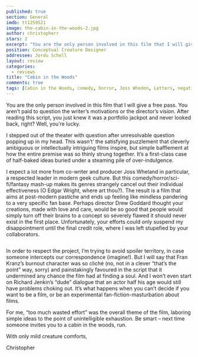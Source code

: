 ```yaml
---
published: true
section: General
imdb: tt1259521
image: the-cabin-in-the-woods-2.jpg
author: christopherr
stars: 2
excerpt: "You are the only person involved in this film that I will give a free pass. You aren&rsquo;t paid to question the writer&rsquo;s motivations or the director&#8217;s vision. After reading this script, you just knew it was a portfolio jackpot and never looked back, right? Well, you&rsquo;re lucky."
position: Conceptual Creature Designer
addressee: Jordu Schell
layout: review
categories:
  - reviews
title: "Cabin in the Woods"
comments: true
tags: [Cabin in the Woods, comedy, horror, Joss Whedon, Letters, negative, Review 2]
---
```

<p>You are the only person involved in this film that I will give a free pass. You aren&rsquo;t paid to question the writer&rsquo;s motivations or the director&#8217;s vision. After reading this script, you just knew it was a portfolio jackpot and never looked back, right? Well, you&rsquo;re lucky.</p>
<p>I stepped out of the theater with question after unresolvable question popping up in my head. This wasn&rsquo;t&rsquo; the satisfying puzzlement that cleverly ambiguous or intellectually intriguing films inspire, but simple bafflement at how the entire premise was so thinly strung together. It&rsquo;s a first-class case of half-baked ideas buried under a steaming pile of over-indulgence.</p>
<p>I expect a lot more from co-writer and producer Joss Wheland in particular, a respected leader in modern geek culture. But this comedy/horror/sci-fi/fantasy mash-up makes its genres strangely cancel out their individual effectiveness (O Edgar Wright, where art thou?). The result is a film that aims at post-modern pastiche and ends up feeling like mindless pandering to a very specific fan base. Perhaps director Drew Goddard thought your creations, made with love and care, would be so good that people would simply turn off their brains to a concept so severely flawed it should never exist in the first place. Unfortunately, your efforts could only suspend my disappointment until the final credit role, where I was left stupefied by your collaborators.</p>
<p><span class="full-image-block ssNonEditable"><span><img src="http://static.squarespace.com/static/5005f6bcc4aa41161b33e89e/5329cf1fe4b07c068ebf74de/5329cf20e4b07c068ebf7d4a/1336797714527/cabininthewoods-3.jpg" alt="" /></span></span></p>
<p>In order to respect the project, I&rsquo;m trying to avoid spoiler territory, in case someone intercepts our correspondence (imagine!). But I will say that Fran Kranz&rsquo;s burnout character was so clich&eacute; (no, not in a clever &ldquo;that&rsquo;s the point&rdquo; way, sorry) and painstakingly favoured in the script that it undermined any chance the film had at finding a soul. And I won&rsquo;t even start on Richard Jenkin&rsquo;s &ldquo;dude&rdquo; dialogue that an actor half his age would still have problems choking out. It&rsquo;s what happens when you can&rsquo;t decide if you want to be a film, or be an experimental fan-fiction-masturbation about films.</p>
<p>For me, &ldquo;too much wasted effort&rdquo; was the overall theme of the film, laboring simple ideas to the point of unintelligible exhaustion. Be smart &ndash; next time someone invites you to a cabin in the woods, run.</p>
<p>With only mild creature comforts,</p>
<p>Christopher</p>

